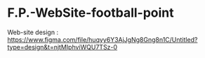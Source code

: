 # F.P.-WebSite-football-point

Web-site design : 
https://www.figma.com/file/huqyy6Y3AjJgNg8Gng8n1C/Untitled?type=design&t=njtMIphviWQU7TSz-0
